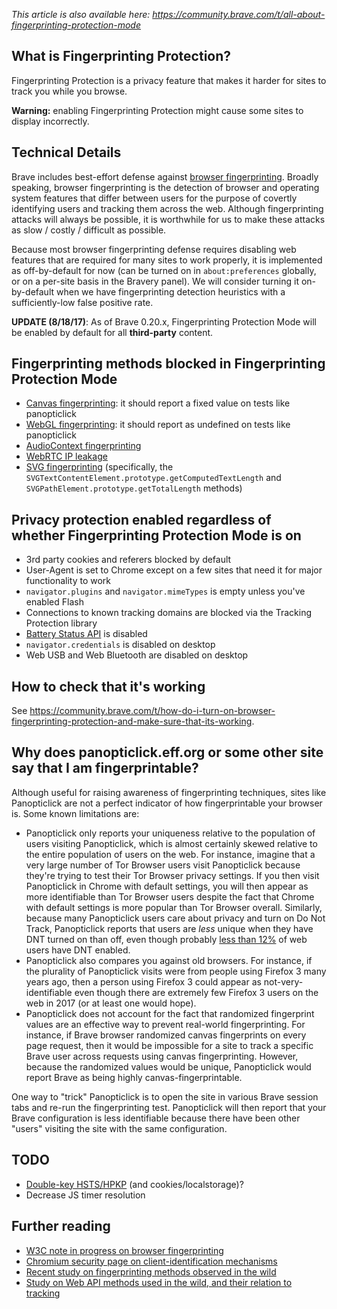 *This article is also available here: https://community.brave.com/t/all-about-fingerprinting-protection-mode*

## What is Fingerprinting Protection?

Fingerprinting Protection is a privacy feature that makes it harder for sites to track you while you browse.

**Warning:** enabling Fingerprinting Protection might cause some sites to display incorrectly.

## Technical Details

Brave includes best-effort defense against [browser fingerprinting](https://www.torproject.org/projects/torbrowser/design/#fingerprinting-linkability). Broadly speaking, browser fingerprinting is the detection of browser and operating system features that differ between users for the purpose of covertly identifying users and tracking them across the web. Although fingerprinting attacks will always be possible, it is worthwhile for us to make these attacks as slow / costly / difficult as possible.

Because most browser fingerprinting defense requires disabling web features that are required for many sites to work properly, it is implemented as off-by-default for now (can be turned on in `about:preferences` globally, or on a per-site basis in the Bravery panel). We will consider turning it on-by-default when we have fingerprinting detection heuristics with a sufficiently-low false positive rate.

**UPDATE (8/18/17)**: As of Brave 0.20.x, Fingerprinting Protection Mode will be enabled by default for all **third-party** content.

## Fingerprinting methods blocked in Fingerprinting Protection Mode

* [Canvas fingerprinting](https://www.browserleaks.com/canvas): it should report a fixed value on tests like panopticlick
* [WebGL fingerprinting](https://amiunique.org/faq): it should report as undefined on tests like panopticlick
* [AudioContext fingerprinting](https://audiofingerprint.openwpm.com/)
* [WebRTC IP leakage](https://github.com/brave/browser-laptop/issues/260)
* [SVG fingerprinting](https://github.com/brave/browser-laptop/issues/10288) (specifically, the `SVGTextContentElement.prototype.getComputedTextLength` and `SVGPathElement.prototype.getTotalLength` methods)

## Privacy protection enabled regardless of whether Fingerprinting Protection Mode is on

* 3rd party cookies and referers blocked by default
* User-Agent is set to Chrome except on a few sites that need it for major functionality to work
* `navigator.plugins` and `navigator.mimeTypes` is empty unless you've enabled Flash
* Connections to known tracking domains are blocked via the Tracking Protection library
* [Battery Status API](https://github.com/brave/browser-laptop/issues/1885) is disabled
* `navigator.credentials` is disabled on desktop
* Web USB and Web Bluetooth are disabled on desktop 

## How to check that it's working

See https://community.brave.com/t/how-do-i-turn-on-browser-fingerprinting-protection-and-make-sure-that-its-working.

## Why does panopticlick.eff.org or some other site say that I am fingerprintable?

Although useful for raising awareness of fingerprinting techniques, sites like Panopticlick are not a perfect indicator of how fingerprintable your browser is. Some known limitations are:

* Panopticlick only reports your uniqueness relative to the population of users visiting Panopticlick, which is almost certainly skewed relative to the entire population of users on the web. For instance, imagine that a very large number of Tor Browser users visit Panopticlick because they're trying to test their Tor Browser privacy settings. If you then visit Panopticlick in Chrome with default settings, you will then appear as more identifiable than Tor Browser users despite the fact that Chrome with default settings is more popular than Tor Browser overall. Similarly, because many Panopticlick users care about privacy and turn on Do Not Track, Panopticlick reports that users are *less* unique when they have DNT turned on than off, even though probably [less than 12%](https://blog.mozilla.org/netpolicy/2013/05/03/mozillas-new-do-not-track-dashboard-firefox-users-continue-to-seek-out-and-enable-dnt/) of web users have DNT enabled.
* Panopticlick also compares you against old browsers. For instance, if the plurality of Panopticlick visits were from people using Firefox 3 many years ago, then a person using Firefox 3 could appear as not-very-identifiable even though there are extremely few Firefox 3 users on the web in 2017 (or at least one would hope).
* Panopticlick does not account for the fact that randomized fingerprint values are an effective way to prevent real-world fingerprinting. For instance, if Brave browser randomized canvas fingerprints on every page request, then it would be impossible for a site to track a specific Brave user across requests using canvas fingerprinting. However, because the randomized values would be unique, Panopticlick would report Brave as being highly canvas-fingerprintable.

One way to "trick" Panopticlick is to open the site in various Brave session tabs and re-run the fingerprinting test. Panopticlick will then report that your Brave configuration is less identifiable because there have been other "users" visiting the site with the same configuration.

## TODO

* [Double-key HSTS/HPKP](https://trac.torproject.org/projects/tor/ticket/6458) (and cookies/localstorage)?
* Decrease JS timer resolution

## Further reading
* [W3C note in progress on browser fingerprinting](https://w3c.github.io/fingerprinting-guidance/)
* [Chromium security page on client-identification mechanisms](https://sites.google.com/a/chromium.org/dev/Home/chromium-security/client-identification-mechanisms)
* [Recent study on fingerprinting methods observed in the wild](http://randomwalker.info/publications/OpenWPM_1_million_site_tracking_measurement.pdf)
* [Study on Web API methods used in the wild, and their relation to tracking](https://www.cs.uic.edu/%7Epsnyder/static/papers/Browser_Feature_Usage_on_the_Modern_Web.pdf)